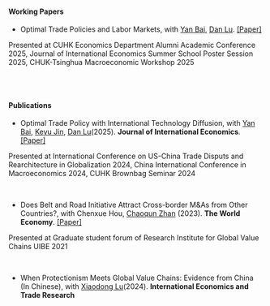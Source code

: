 #### Working Papers

- Optimal Trade Policies and Labor Markets, with [Yan Bai](https://sites.google.com/site/yanbai06/home), [Dan Lu](https://sites.google.com/site/danluecon/home).  [[Paper]](https://www.dropbox.com/scl/fi/y0adc0274lnr6gvq8z4dp/draft_tradepolicy_BLW.pdf?rlkey=zlevbeq9l3dhpoxyeedtnejiw&e=1&st=n2tlx4s0&dl=0)

Presented at CUHK Economics Department Alumni Academic Conference 2025, Journal of International Economics Summer School Poster Session 2025, CHUK-Tsinghua Macroeconomic Workshop 2025

<br><br>

#### Publications

- Optimal Trade Policy with International Technology Diffusion, with [Yan Bai](https://sites.google.com/site/yanbai06/home), [Keyu Jin](https://www.google.com/url?q=https%3A%2F%2Fpersonal.lse.ac.uk%2Fjink%2Findex.html&sa=D), [Dan Lu](https://sites.google.com/site/danluecon/home)(2025).  <strong>Journal of International Economics</strong>. [[Paper]](https://www.sciencedirect.com/science/article/pii/S002219962400165X)

Presented at International Conference on US-China Trade Disputs and Rearchitecture in Globalization 2024, China International Conference in Macroeconomics 2024, CUHK Brownbag Seminar 2024

<br>

- Does Belt and Road Initiative Attract Cross-border M&As from Other Countries?, with Chenxue Hou, [Chaoqun Zhan](https://www.google.com/url?q=https%3A%2F%2Fchaoqunzhan.weebly.com%2F&sa=D) (2023).  <strong>The World Economy</strong>. [[Paper]](https://onlinelibrary.wiley.com/doi/full/10.1111/twec.13489)

Presented at Graduate student forum of Research Institute for Global Value Chains UIBE 2021

<br>

- When Protectionism Meets Global Value Chains: Evidence from China (In Chinese), with [Xiaodong Lu](https://lingnan.sysu.edu.cn/en/faculty/LuXiaodong)(2024).  <strong>International Economics and Trade Research</strong>



